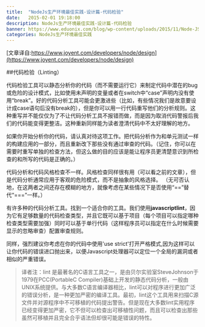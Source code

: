 ```yaml
---
title:  "NodeJs生产环境最佳实践-设计篇-代码检验"
date:   2015-02-01 19:18:00
description: NodeJs生产环境最佳实践-设计篇-代码检验
banner: https://www.eduonix.com/blog/wp-content/uploads/2015/11/Node-JS-Coding-Best-Practices-for-Beginners.png
categories: NodeJs生产环境最佳实践
---
```


[文章译自:https://www.joyent.com/developers/node/design](https://www.joyent.com/developers/node/design)


##代码检验（Linting）


代码检验工具可以静态分析你的代码（而不需要运行它）来制定代码中潜在的bug或危险的设计模式，比如使用未声明的变量或者在switch中“case”声明内没有使用“break”。好的代码分析工具可能会更激进些（比如，有些情况我们是故意要设计成case语句后没有break的），但是你可以用一行代码重写他们的分析规则。这种重写并不能仅仅为了不让代码分析工具不报错而做，而是因为取消代码警报后我们的代码能变得更整洁。这种重新同样能为读者澄清代码中不太好理解的地方。

如果你开始分析你的代码，请认真对待这项工作。把代码分析作为和单元测试一样的构建应用的一部分，而且重新改下那些没有通过审查的代码。（记住，你可以在需要时重写单独的检查方法，但这么做的目的应该是能让程序员更清楚意识到所检查的和所写的代码是正确的。）

代码分析和代码风格检查不一样。风格检查同样很有用（可以看之前的文章），但是代码分析通常应用于客观的危险模式，而不是抽象的风格选择。
（无可否认地，在这两者之间还存在模糊的地方，就像考虑在某些情况下是否使用“==”替代“===”一样。）

有许多种的代码分析工具。找到一个适合你的工具。我们使用**javascriptlint**，因为它有足够数量的代码检查类型，并且它既可以基于项目（每个项目可以指定哪种检查类型需要加强）同时可以基于单行代码（这样程序员可以指定在什么时候需要显示的忽略审查）配置审查规则。


同样，强烈建议你考虑在你的代码中使用'use strict'打开严格模式,因为这样可以让你代码的错误进口抛出来，以便Javascript处理器可以定位一个全局的漏洞或者相似的严重错误。

>译者注：lint 是最著名的C语言工具之一，是由贝尔实验室SteveJohnson于1979在PCC(PortableC Compiler)基础上开发的静态代码分析，一般由UNIX系统提供。与大多数C语言编译器相比，lint可以对程序进行更加广泛的错误分析，是一种更加严密的编译工具。最初，lint这个工具用来扫描C源文件并对源程序中不可移植的代码提出警告。但是现在大多数lint实用程序已经变得更加严密，它不但可以检查出可移植性问题，而且可以检查出那些虽然可移植并且完全合乎语法但却很可能是错误的特性。
